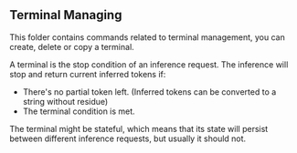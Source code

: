 #

## Terminal Managing

This folder contains commands related to terminal management, you can create, delete or copy a terminal.

A terminal is the stop condition of an inference request. The inference will stop and return current inferred tokens if:

- There's no partial token left. (Inferred tokens can be converted to a string without residue)
- The terminal condition is met.

The terminal might be stateful, which means that its state will persist between different inference requests, but usually it should not.
